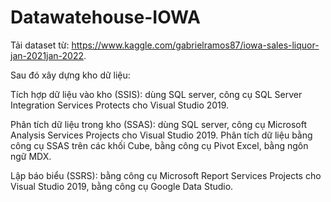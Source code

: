 # Datawatehouse-IOWA
Tải dataset từ: https://www.kaggle.com/gabrielramos87/iowa-sales-liquor-jan-2021jan-2022. 

Sau đó xây dựng kho dữ liệu:

Tích hợp dữ liệu vào kho (SSIS): dùng SQL server, công cụ SQL Server Integration Services Protects cho Visual Studio 2019.

Phân tích dữ liệu trong kho (SSAS): dùng SQL server, công cụ Microsoft Analysis Services Projects cho Visual Studio 2019. Phân tích dữ liệu bằng công cụ SSAS trên các khối Cube, bằng công cụ Pivot Excel, bằng ngôn ngữ MDX.

Lập báo biểu (SSRS): bằng công cụ Microsoft Report Services Projects cho Visual Studio 2019, bằng công cụ Google Data Studio.

